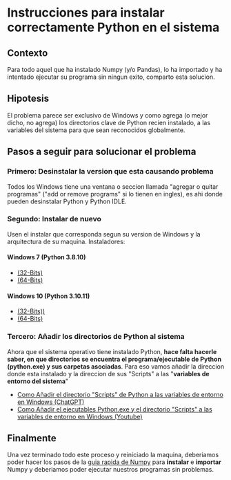 # Instrucciones para instalar correctamente Python en el sistema

## Contexto

Para todo aquel que ha instalado Numpy (y/o Pandas), lo ha importado y ha intentado ejecutar su programa sin ningun exito, comparto esta solucion.

## Hipotesis

El problema parece ser exclusivo de Windows y como agrega (o mejor dicho, no agrega) los directorios clave de Python recien instalado, a las variables del sistema para que sean reconocidos globalmente.

## Pasos a seguir para solucionar el problema

### Primero: Desinstalar la version que esta causando problema

Todos los Windows tiene una ventana o seccion llamada "agregar o quitar programas" ("add or remove programs" si lo tienen en ingles), es ahi donde pueden desinstalar Python y Python IDLE.

### Segundo: Instalar de nuevo

Usen el instalar que corresponda segun su version de Windows y la arquitectura de su maquina.
Instaladores:

#### Windows 7 (Python 3.8.10)

- [(32-Bits)](https://www.python.org/ftp/python/3.8.10/python-3.8.10.exe)
- [(64-Bits)](https://www.python.org/ftp/python/3.8.10/python-3.8.10-amd64.exe)

#### Windows 10 (Python 3.10.11)

- [(32-Bits))](https://www.python.org/ftp/python/3.10.11/python-3.10.11.exe)
- [(64-Bits)](https://www.python.org/ftp/python/3.10.11/python-3.10.11-amd64.exe)

### Tercero: Añadir los directorios de Python al sistema

Ahora que el sistema operativo tiene instalado Python, **hace falta hacerle saber, en que directorios se encuentra el programa/ejecutable de Python (python.exe) y sus carpetas asociadas**. Para eso vamos añadir la direccion donde esta instalado y la direccion de sus "Scripts" a las "**variables de entorno del sistema**"

- [Como Añadir el directorio "Scripts" de Python a las variables de entorno en Windows (ChatGPT)](https://chat.openai.com/share/8631e698-9b7e-4a65-9857-be7fd950b1fd)
- [Como Añadir el ejecutables Python.exe y el directorio "Scripts" a las variables de entorno en Windows (Youtube)](https://www.youtube.com/watch?v=0bDRUOpec4c)

## Finalmente

Una vez terminado todo este proceso y reiniciado la maquina, deberiamos poder hacer los pasos de la [guia rapida de Numpy](https://github.com/estebanmatias92/curso-python-avanzado-plan-de-estudio-CFL415/blob/main/modulo-3/recursos/numpy.md) para **instalar** e **importar** Numpy y deberiamos poder ejecutar nuestros programas sin problemas.
